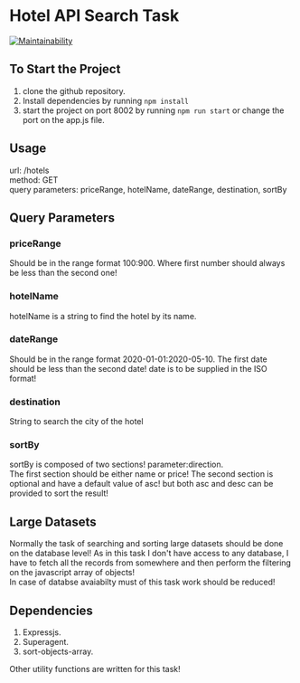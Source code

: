 # Hotel API Search Task

[![Maintainability](https://api.codeclimate.com/v1/badges/abe38927957a045e541a/maintainability)](https://codeclimate.com/github/useresd/hotel-api-search/maintainability)

## To Start the Project
1. clone the github repository.
2. Install dependencies by running `npm install`
3. start the project on port 8002 by running `npm run start` or change the port on the app.js file.

## Usage

url: /hotels  
method: GET  
query parameters: priceRange, hotelName, dateRange, destination, sortBy

## Query Parameters

### priceRange
Should be in the range format 100:900. Where first number should always be less than the second one!

### hotelName
hotelName is a string to find the hotel by its name.

### dateRange
Should be in the range format 2020-01-01:2020-05-10. The first date should be less than the second date! date is to be supplied in the ISO format!

### destination
String to search the city of the hotel

### sortBy
sortBy is composed of two sections! parameter:direction.  
The first section should be either name or price! The second section is optional and have a default value of asc! but both asc and desc can be provided to sort the result!

## Large Datasets
Normally the task of searching and sorting large datasets should be done on the database level! As in this task I don't have access to any database, I have to fetch all the records from somewhere and then perform the filtering on the javascript array of objects!  
In case of databse avaiabilty must of this task work should be reduced!

## Dependencies
1. Expressjs.
2. Superagent.
3. sort-objects-array.  

Other utility functions are written for this task!